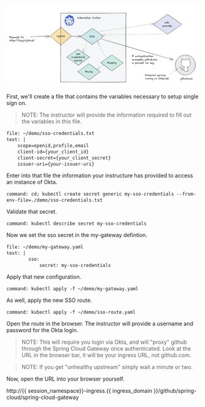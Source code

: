 ![circuit breaker](images/sso1.jpg)


First, we'll create a file that contains the variables necessary to setup single sign on.

>NOTE: The instructor will provide the information required to fill out the variables in this file.

```editor:append-lines-to-file
file: ~/demo/sso-credentials.txt
text: |
    scope=openid,profile,email
    client-id={your_client_id}
    client-secret={your_client_secret}
    issuer-uri={your-issuer-uri}
```

Enter into that file the information your instructure has provided to access an instance of Okta.

```terminal:execute
command: cd; kubectl create secret generic my-sso-credentials --from-env-file=./demo/sso-credentials.txt
```

Validate that secret.

```terminal:execute
command: kubectl describe secret my-sso-credentials
```

Now we set the sso secret in the my-gateway defintion.

```editor:append-lines-to-file
file: ~/demo/my-gateway.yaml
text: |
        sso:
            secret: my-sso-credentials
```

Apply that new configuration.

```terminal:execute
command: kubectl apply -f ~/demo/my-gateway.yaml
```

As well, apply the new SSO route.

```terminal:execute
command: kubectl apply -f ~/demo/sso-route.yaml
```

Open the route in the browser. The instructor will provide a username and password for the Okta login.

>NOTE: This will require you login via Okta, and will "proxy" github through the Spring Cloud Gateway once authenticated. Look at the URL in the browser bar, it will be your ingress URL, not github.com.

>NOTE: If you get "unhealthy upstream" simply wait a minute or two.

Now, open the URL into your browser yourself.

http://{{ session_namespace}}-ingress.{{ ingress_domain }}/github/spring-cloud/spring-cloud-gateway
